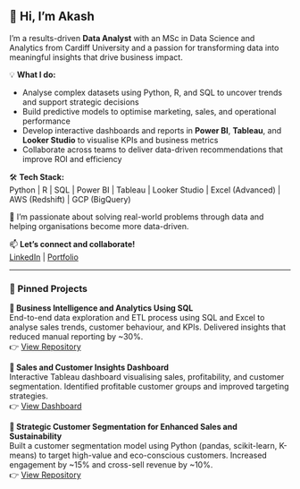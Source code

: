 ## 👋 Hi, I’m Akash

I’m a results-driven **Data Analyst** with an MSc in Data Science and Analytics from Cardiff University and a passion for transforming data into meaningful insights that drive business impact.

💡 **What I do:**  
- Analyse complex datasets using Python, R, and SQL to uncover trends and support strategic decisions  
- Build predictive models to optimise marketing, sales, and operational performance  
- Develop interactive dashboards and reports in **Power BI**, **Tableau**, and **Looker Studio** to visualise KPIs and business metrics  
- Collaborate across teams to deliver data-driven recommendations that improve ROI and efficiency

🛠 **Tech Stack:**  
Python | R | SQL | Power BI | Tableau | Looker Studio | Excel (Advanced) | AWS (Redshift) | GCP (BigQuery)

🚀 I’m passionate about solving real-world problems through data and helping organisations become more data-driven.  

📫 **Let’s connect and collaborate!**<br>
[LinkedIn](https://www.linkedin.com/in/akash-bhowad/) | [Portfolio](https://akashbhowad09.wixsite.com/portfolio)

---

### 📌 Pinned Projects

**🔷 Business Intelligence and Analytics Using SQL**  
End-to-end data exploration and ETL process using SQL and Excel to analyse sales trends, customer behaviour, and KPIs. Delivered insights that reduced manual reporting by ~30%.  
👉 [View Repository](https://github.com/bhowad-akash/Business_Intelligence_and_Analytics_Using_SQL)

**🔶 Sales and Customer Insights Dashboard**  
Interactive Tableau dashboard visualising sales, profitability, and customer segmentation. Identified profitable customer groups and improved targeting strategies.  
👉 [View Dashboard](https://public.tableau.com/views/SalesDashboard_17439417454870/SalesCustomerDashboard?:language=en-GB&:sid=&:redirect=auth&:display_count=n&:origin=viz_share_link)

**🔷 Strategic Customer Segmentation for Enhanced Sales and Sustainability**  
Built a customer segmentation model using Python (pandas, scikit-learn, K-means) to target high-value and eco-conscious customers. Increased engagement by ~15% and cross-sell revenue by ~10%.  
👉 [View Repository](https://github.com/bhowad-akash/Customer_Segmentation_for_Enhanced_Sustainability_and_Sales)
<!--
**bhowad-akash/bhowad-akash** is a ✨ _special_ ✨ repository because its `README.md` (this file) appears on your GitHub profile.



